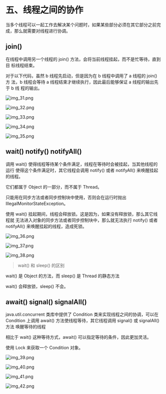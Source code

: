 # 五、线程之间的协作

当多个线程可以一起工作去解决某个问题时，如果某些部分必须在其它部分之前完
成，那么就需要对线程进行协调。


## join()

在线程中调用另一个线程的 join() 方法，会将当前线程挂起，而不是忙等待，直到目
标线程结束。

对于以下代码，虽然 b 线程先启动，但是因为在 b 线程中调用了 a 线程的 join() 方
法，b 线程会等待 a 线程结束才继续执行，因此最后能够保证 a 线程的输出先于 b 线
程的输出。

![img_31.png](img_31.png)

![img_32.png](img_32.png)

![img_33.png](img_33.png)

![img_34.png](img_34.png)

![img_35.png](img_35.png)


## wait() notify() notifyAll()

调用 wait() 使得线程等待某个条件满足，线程在等待时会被挂起，当其他线程的运行
使得这个条件满足时，其它线程会调用 notify() 或者 notifyAll() 来唤醒挂起的线程。

它们都属于 Object 的一部分，而不属于 Thread。

只能用在同步方法或者同步控制块中使用，否则会在运行时抛出
IllegalMonitorStateException。

使用 wait() 挂起期间，线程会释放锁。这是因为，如果没有释放锁，那么其它线程就
无法进入对象的同步方法或者同步控制块中，那么就无法执行 notify() 或者
notifyAll() 来唤醒挂起的线程，造成死锁。

![img_36.png](img_36.png)

![img_37.png](img_37.png)

![img_38.png](img_38.png)

> wait() 和 sleep() 的区别

wait() 是 Object 的方法，而 sleep() 是 Thread 的静态方法

wait() 会释放锁，sleep() 不会。

## await() signal() signalAll()

java.util.concurrent 类库中提供了 Condition 类来实现线程之间的协调，可以在
Condition 上调用 await() 方法使线程等待，其它线程调用 signal() 或 signalAll() 方法
唤醒等待的线程

相比于 wait() 这种等待方式，await() 可以指定等待的条件，因此更加灵活。

使用 Lock 来获取一个 Condition 对象。

![img_39.png](img_39.png)

![img_40.png](img_40.png)

![img_41.png](img_41.png)

![img_42.png](img_42.png)

